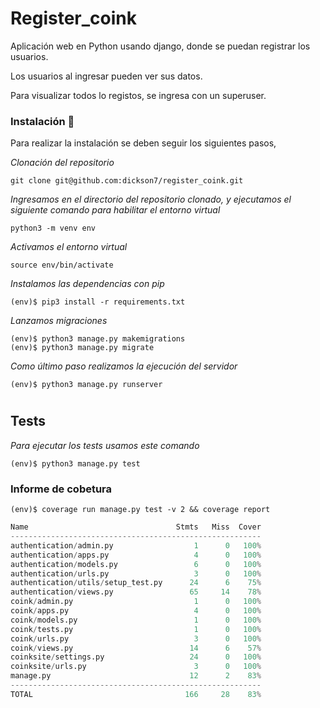 # Register_coink
 Aplicación web en Python usando django, donde se puedan registrar los usuarios.

 Los usuarios al ingresar pueden ver sus datos.

 Para visualizar todos lo registos, se ingresa con un superuser.

### Instalación 🔧

Para realizar la instalación se deben seguir los siguientes pasos,

_Clonación del repositorio_

```shell
git clone git@github.com:dickson7/register_coink.git
```

_Ingresamos en el directorio del repositorio clonado, y ejecutamos el siguiente comando para habilitar el entorno virtual_

```shell
python3 -m venv env
```

_Activamos el entorno virtual_

```shell
source env/bin/activate
```

_Instalamos las dependencias con pip_

```shell
(env)$ pip3 install -r requirements.txt
```

_Lanzamos migraciones_

```shell
(env)$ python3 manage.py makemigrations
(env)$ python3 manage.py migrate
```

_Como último paso realizamos la ejecución del servidor_

```shell
(env)$ python3 manage.py runserver
```


#
## Tests
_Para ejecutar los tests usamos este comando_
```shell
(env)$ python3 manage.py test 
```
  
### Informe de cobetura
```shell
(env)$ coverage run manage.py test -v 2 && coverage report 
```

```python
Name                                 Stmts   Miss  Cover
--------------------------------------------------------
authentication/admin.py                  1      0   100%
authentication/apps.py                   4      0   100%
authentication/models.py                 6      0   100%
authentication/urls.py                   3      0   100%
authentication/utils/setup_test.py      24      6    75%
authentication/views.py                 65     14    78%
coink/admin.py                           1      0   100%
coink/apps.py                            4      0   100%
coink/models.py                          1      0   100%
coink/tests.py                           1      0   100%
coink/urls.py                            3      0   100%
coink/views.py                          14      6    57%
coinksite/settings.py                   24      0   100%
coinksite/urls.py                        3      0   100%
manage.py                               12      2    83%
--------------------------------------------------------
TOTAL                                  166     28    83%
```